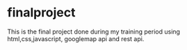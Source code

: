 finalproject
============

This is the final project done during my training period using html,css,javascript, googlemap api and rest api.
